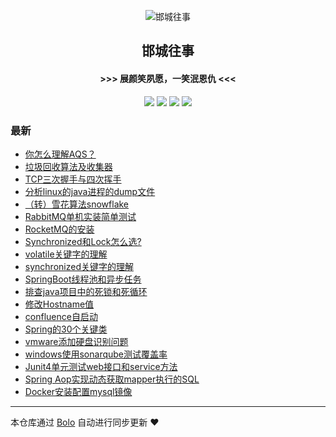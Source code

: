 <p align="center"><img alt="邯城往事" src="https://img.hacpai.com/file/2019/11/guohui-e67e7b3b.png"></p><h2 align="center">
邯城往事
</h2>

<h4 align="center">               >>>  展颜笑夙愿，一笑泯恩仇 <<<</h4>
<p align="center"><a title="邯城往事" target="_blank" href="https://github.com/cuijianzhe/bolo-blog"><img src="https://img.shields.io/github/last-commit/cuijianzhe/bolo-blog.svg?style=flat-square&color=FF9900"></a>
<a title="GitHub repo size in bytes" target="_blank" href="https://github.com/cuijianzhe/bolo-blog"><img src="https://img.shields.io/github/repo-size/cuijianzhe/bolo-blog.svg?style=flat-square"></a>
<a title="Bolo Version" target="_blank" href="https://github.com/adlered/bolo-solo"><img src="https://img.shields.io/badge/bolo-v2.5 稳定版-f1e05a.svg?style=flat-square&color=blueviolet"></a>
<a title="Hits" target="_blank" href="https://github.com/88250/hits"><img src="https://hits.b3log.org/cuijianzhe/bolo-blog.svg"></a></p>

### 最新

* [你怎么理解AQS？](https://null:-1/articles/2022/03/29/1648540935167.html)
* [垃圾回收算法及收集器](https://null:-1/articles/2022/03/28/1648452572811.html)
* [TCP三次握手与四次挥手](https://null:-1/articles/2022/03/24/1648101463008.html)
* [分析linux的java进程的dump文件](https://null:-1/articles/2022/03/15/1647327044536.html)
* [（转）雪花算法snowflake](https://null:-1/articles/2022/03/14/1647248989971.html)
* [RabbitMQ单机实装简单测试](https://null:-1/articles/2022/03/10/1646899951655.html)
* [RocketMQ的安装](https://null:-1/articles/2022/03/08/1646708577038.html)
* [Synchronized和Lock怎么选?](https://null:-1/articles/2022/02/28/1646026876357.html)
* [volatile关键字的理解](https://null:-1/articles/2022/02/13/1644715920039.html)
* [synchronized关键字的理解](https://null:-1/articles/2022/02/13/1644715710062.html)
* [SpringBoot线程池和异步任务](https://null:-1/articles/2022/02/09/1644397241317.html)
* [排查java项目中的死锁和死循环](https://null:-1/articles/2022/02/03/1643879655765.html)
* [修改Hostname值](https://null:-1/articles/2022/01/27/1643251072876.html)
* [confluence自启动](https://null:-1/articles/2022/01/21/1642779793133.html)
* [Spring的30个关键类](https://null:-1/articles/2022/01/20/1642672101433.html)
* [vmware添加硬盘识别问题](https://null:-1/articles/2022/01/04/1641281074919.html)
* [windows使用sonarqube测试覆盖率](https://null:-1/articles/2021/12/17/1639729059800.html)
* [Junit4单元测试web接口和service方法](https://null:-1/articles/2021/12/17/1639728939461.html)
* [Spring Aop实现动态获取mapper执行的SQL](https://null:-1/articles/2021/12/08/1638955999673.html)
* [Docker安装配置mysql镜像](https://null:-1/articles/2021/12/03/1638513021734.html)



---

本仓库通过 [Bolo](https://github.com/adlered/bolo-solo) 自动进行同步更新 ❤️ 